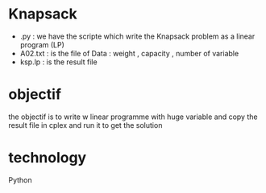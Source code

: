 # Knapsack
- .py : we have the scripte which write the Knapsack problem as a linear program (LP)
- A02.txt : is the file of Data : weight , capacity , number of variable
- ksp.lp : is the result file 
# objectif 
the objectif is to write w linear programme with huge variable 
and copy the result file in cplex and run it to get the solution

# technology

Python
